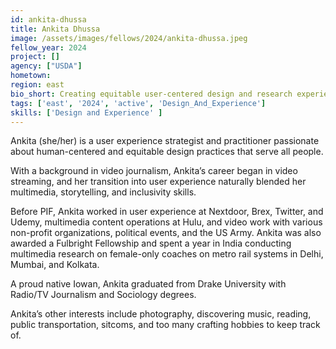 ```yaml
---
id: ankita-dhussa
title: Ankita Dhussa
image: /assets/images/fellows/2024/ankita-dhussa.jpeg
fellow_year: 2024
project: []
agency: ["USDA"]
hometown: 
region: east
bio_short: Creating equitable user-centered design and research experiences.
tags: ['east', '2024', 'active', 'Design_And_Experience']
skills: ['Design and Experience' ]
---
```

Ankita (she/her) is a user experience strategist and practitioner passionate about human-centered and equitable design practices that serve all people. 

With a background in video journalism, Ankita’s career began in video streaming, and her transition into user experience naturally blended her multimedia, storytelling, and inclusivity skills. 

Before PIF, Ankita worked in user experience at Nextdoor, Brex, Twitter, and Udemy, multimedia content operations at Hulu, and video work with various non-profit organizations, political events, and the US Army. Ankita was also awarded a Fulbright Fellowship and spent a year in India conducting multimedia research on female-only coaches on metro rail systems in Delhi, Mumbai, and Kolkata. 

A proud native Iowan, Ankita graduated from Drake University with Radio/TV Journalism and Sociology degrees. 

Ankita’s other interests include photography, discovering music, reading, public transportation, sitcoms, and too many crafting hobbies to keep track of.